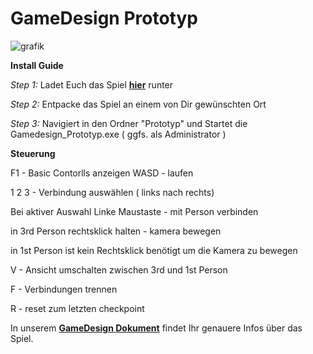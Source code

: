 # GameDesign Prototyp
![grafik](https://user-images.githubusercontent.com/48796243/122566336-bb62c580-d047-11eb-9d75-d1878b741631.png)

**Install Guide**

*Step 1:*
Ladet Euch das Spiel **[hier](https://github.com/Tobias-Bodmer/Shackles-of-Hell/archive/refs/heads/main.zip)** runter

*Step 2:* 
Entpacke das Spiel an einem von Dir gewünschten Ort

*Step 3:* 
Navigiert in den Ordner "Prototyp" und Startet die Gamedesign_Prototyp.exe ( ggfs. als Administrator ) 


**Steuerung**

F1 - Basic Contorlls anzeigen
WASD  - laufen

1 2 3 - Verbindung auswählen ( links nach rechts) 

Bei aktiver Auswahl Linke Maustaste - mit Person verbinden

in 3rd Person rechtsklick halten - kamera bewegen 

in 1st Person ist kein Rechtsklick benötigt um die Kamera zu bewegen

V - Ansicht umschalten zwischen 3rd und 1st Person

F - Verbindungen trennen

R - reset zum letzten checkpoint

In unserem **[GameDesign Dokument](https://github.com/Tobias-Bodmer/Shackles-of-Hell/blob/main/Gamedesign_Dokument.pdf)** findet Ihr genauere Infos über das Spiel.

